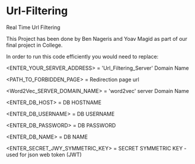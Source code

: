# Url-Filtering

Real Time Url Filtering


This Project has been done by Ben Nageris and Yoav Magid as part of our final project in College.

In order to run this code efficiently you would need to replace:

<ENTER_YOUR_SERVER_ADDRESS> = 'Url_Filtering_Server' Domain Name

<PATH_TO_FORBIDDEN_PAGE> = Redirection page url

<Word2Vec_SERVER_DOMAIN_NAME> = 'word2vec' server Domain Name

<ENTER_DB_HOST> = DB HOSTNAME

<ENTER_DB_USERNAME> = DB USERNAME

<ENTER_DB_PASSWORD> = DB PASSWORD

<ENTER_DB_NAME> = DB NAME

<ENTER_SECRET_JWY_SYMMETRIC_KEY> = SECRET SYMMETRIC KEY - used for json web token (JWT)

